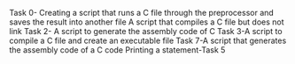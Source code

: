 Task 0- Creating a script that runs a C file through the preprocessor and saves the result into another file
A script that compiles a C file but does not link
Task 2- A script to generate the assembly code of C
Task 3-A script to compile a C file and create an executable file
Task 7-A script that generates the assembly code of a C code
Printing a statement-Task 5
